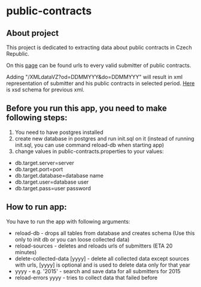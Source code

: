 # public-contracts

## About project
This project is dedicated to extracting data about public contracts in Czech Republic.

On this [page](https://vestnikverejnychzakazek.cz/SearchProfile/Search?Status=Active&PageSize=50&Page=1) can be found urls to every valid submitter of public contracts.

Adding "/XMLdataVZ?od=DDMMYYY&do=DDMMYYY" will result in xml representation of submitter and his public contracts in selected period.
[Here](https://vestnikverejnychzakazek.cz/cs/PublishAForm/XMLInterfaceForISVZUS) is xsd schema for previous xml.

## Before you run this app, you need to make following steps:

1. You need to have postgres installed
2. create new database in postgres and run init.sql on it (instead of running init.sql, you can use command reload-db when starting app)
3. change values in public-contracts.properties to your values:
 * db.target.server=server
 * db.target.port=port
 * db.target.database=database name
 * db.target.user=database user
 * db.target.pass=user password

## How to run app:
You have to run the app with following arguments:
 * reload-db - drops all tables from database and creates schema (Use this only to init db or you can loose collected data)
 * reload-sources - deletes and reloads urls of submitters (ETA 20 minutes)
 * delete-collected-data [yyyy] - delete all collected data except sources with urls, [yyyy] is optional and is used to delete data only for that year
 * yyyy - e.g. '2015' - search and save data for all submitters for 2015
 * reload-errors yyyy - tries to collect data that failed before
 
